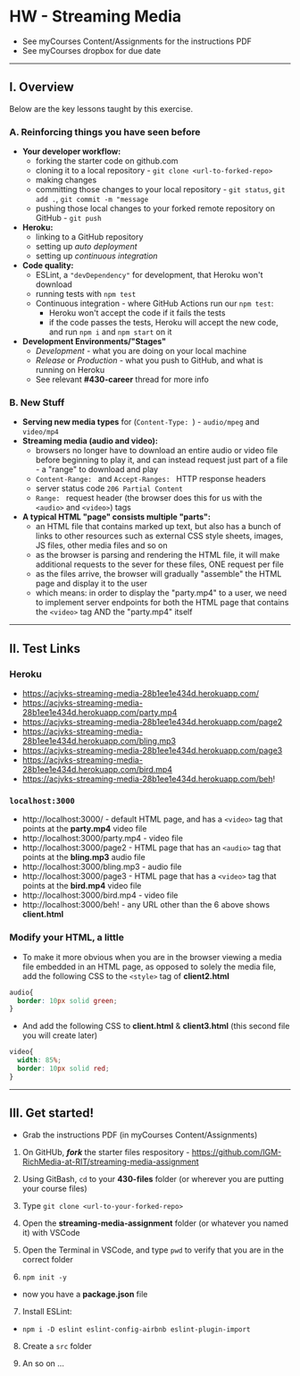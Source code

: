 # HW - Streaming Media

- See myCourses Content/Assignments for the instructions PDF
- See myCourses dropbox for due date

---

## I. Overview
Below are the key lessons taught by this exercise.
### A. Reinforcing things you have seen before
  - **Your developer workflow:**
    - forking the starter code on github.com
    - cloning it to a local repository - `git clone <url-to-forked-repo>`
    - making changes
    - committing those changes to your local repository - `git status`, `git add .`, `git commit -m "message`
    - pushing those local changes to your forked remote repository on GitHub - `git push`
  - **Heroku:**
     - linking to a GitHub repository
     - setting up *auto deployment*
     - setting up *continuous integration*
  - **Code quality:**
    - ESLint, a `"devDependency"` for development, that Heroku won't download
    - running tests with `npm test`
    - Continuous integration - where GitHub Actions run our `npm test`:
      - Heroku won't accept the code if it fails the tests
      - if the code passes the tests, Heroku will accept the new code, and run `npm i` and `npm start` on it
  - **Development Environments/"Stages"**
    - *Development* - what you are doing on your local machine
    - *Release* or *Production* - what you push to GitHub, and what is running on Heroku
    - See relevant **#430-career** thread for more info

### B. New Stuff
- **Serving new media types** for (`Content-Type: `) - `audio/mpeg` and `video/mp4`
- **Streaming media (audio and video):**
  - browsers no longer have to download an entire audio or video file before beginning to play it, and can instead request just part of a file - a "range" to download and play
  - `Content-Range: ` and `Accept-Ranges: ` HTTP response headers
  - server status code `206 Partial Content`
  - `Range: ` request header (the browser does this for us with the `<audio>` and `<video>`) tags
- **A typical HTML "page" consists multiple "parts":**
  - an HTML file that contains marked up text, but also has a bunch of links to other resources such as external CSS style sheets, images, JS files, other media files and so on
  - as the browser is parsing and rendering the HTML file, it will make additional requests to the sever for these files, ONE request per file
  - as the files arrive, the browser will gradually "assemble" the HTML page and display it to the user
  - which means: in order to display the "party.mp4" to a user, we need to implement server endpoints for both the HTML page that contains the `<video>` tag AND the "party.mp4" itself

---

## II. Test Links

### Heroku

- https://acjvks-streaming-media-28b1ee1e434d.herokuapp.com/
- https://acjvks-streaming-media-28b1ee1e434d.herokuapp.com/party.mp4
- https://acjvks-streaming-media-28b1ee1e434d.herokuapp.com/page2
- https://acjvks-streaming-media-28b1ee1e434d.herokuapp.com/bling.mp3
- https://acjvks-streaming-media-28b1ee1e434d.herokuapp.com/page3
- https://acjvks-streaming-media-28b1ee1e434d.herokuapp.com/bird.mp4
- https://acjvks-streaming-media-28b1ee1e434d.herokuapp.com/beh!

### `localhost:3000`

- http://localhost:3000/ - default HTML page, and has a `<video>` tag that points at the **party.mp4** video file
- http://localhost:3000/party.mp4 - video file
- http://localhost:3000/page2 - HTML page that has an `<audio>` tag that points at the **bling.mp3** audio file
- http://localhost:3000/bling.mp3 - audio file
- http://localhost:3000/page3 - HTML page that has a `<video>` tag that points at the **bird.mp4** video file
- http://localhost:3000/bird.mp4 - video file
- http://localhost:3000/beh! - any URL other than the 6 above shows **client.html**

### Modify your HTML, a little

- To make it more obvious when you are in the browser viewing a media file embedded in an HTML page, as opposed to solely the media file, add the following CSS to the `<style>` tag of **client2.html**

```css
audio{
  border: 10px solid green;
}
```
- And add the following CSS to **client.html** & **client3.html** (this second file you will create later)

```css
video{
  width: 85%;
  border: 10px solid red;
}
```

---

## III. Get started!
- Grab the instructions PDF (in myCourses Content/Assignments)
1) On GitHUb, ***fork*** the starter files respository - https://github.com/IGM-RichMedia-at-RIT/streaming-media-assignment
   
2) Using GitBash, `cd` to your **430-files** folder (or wherever you are putting your course files)

3) Type `git clone <url-to-your-forked-repo>`

4) Open the **streaming-media-assignment** folder (or whatever you named it) with VSCode

5) Open the Terminal in VSCode, and type `pwd` to verify that you are in the correct folder

6) `npm init -y`

- now you have a **package.json** file

7) Install ESLint:

- `npm i -D eslint eslint-config-airbnb eslint-plugin-import`

8) Create a `src` folder

9) An so on ...
